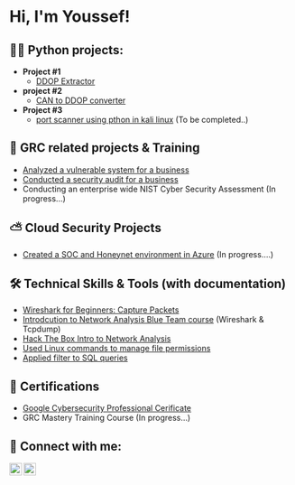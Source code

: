 <h1>Hi, I'm Youssef! <br/></h1>

<h2>👨‍💻 Python projects:</h2>

- <b>Project #1</b>
  - [DDOP Extractor](https://github.com/Stivan1999/python_project_1)
- <b>project #2</b>
  - [CAN to DDOP converter](https://github.com/Stivan1999/python_project_2) <b><i></b></i>
- <b>Project #3</b>
  - [port scanner using pthon in kali linux](https://github.com/Stivan1999/port-scanner) (To be completed..)

<h2>📗 GRC related projects & Training </h2>

- [Analyzed a vulnerable system for a business](https://github.com/Stivan1999/vulnerability-assessment-)
- [Conducted a security audit for a business](https://github.com/Stivan1999/Conduct-a-security-audit)
- Conducting an enterprise wide NIST Cyber Security Assessment (In progress...)
  
<h2>⛅ Cloud Security Projects </h2>

- [Created a SOC and Honeynet environment in Azure](https://github.com/Stivan1999/Azure-SOC-Honeynet-environment-) (In progress....)


<h2>🛠 Technical Skills & Tools (with documentation)</h2>

  - [Wireshark for Beginners: Capture Packets](https://github.com/Stivan1999/wireshark-notes-and-guided-projects)
  - [Introdcution to Network Analysis Blue Team course](https://github.com/Stivan1999/Introduction-to-Network-Analysis-Blue-team-course-) (Wireshark & Tcpdump)
  - [Hack The Box Intro to Network Analysis](https://academy.hackthebox.com/achievement/1384557/81)
  - [Used Linux commands to manage file permissions](https://github.com/Stivan1999/File-permissions-in-Linux)
  - [Applied filter to SQL queries](https://github.com/Stivan1999/filters-and-SQL-queries)

<h2>📝 Certifications</h2>

- [Google Cybersecurity Professional Cerificate](https://www.credly.com/badges/8f760c7c-c99f-4700-b98d-d9d0e3ff1c27/public_url)
- GRC Mastery Training Course (In progress...)


<h2> 🤳 Connect with me:</h2>

[<img align="left" alt="Youssef | LinkedIn" width="22px" src="https://cdn.jsdelivr.net/npm/simple-icons@v3/icons/linkedin.svg" />][linkedin]
[<img align="left" alt="Youssef | Instagram" width="22px" src="https://cdn.jsdelivr.net/npm/simple-icons@v3/icons/instagram.svg" />][instagram]

[instagram]: https://www.instagram.com/youssef_stivan/
[linkedin]: https://www.linkedin.com/in/youssef-stivan
